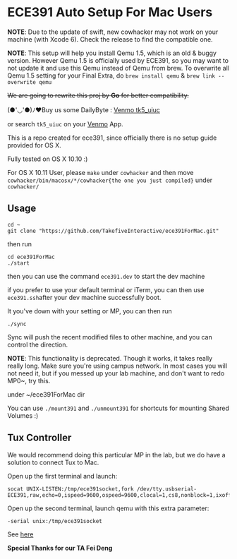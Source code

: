 # ECE391 Auto Setup For Mac Users

**NOTE**: Due to the update of swift, new cowhacker may not work on your machine (with Xcode 6). Check the release to find the compatible one.

**NOTE**: This setup will help you install Qemu 1.5, which is an old & buggy version. However Qemu 1.5 is officially used by ECE391, so you may want to not update it and use this Qemu instead of Qemu from brew. To overwrite all Qemu 1.5 setting for your Final Extra, do `brew install qemu` & `brew link --overwrite qemu`

~~We are going to rewrite this proj by **Go** for better compatibility.~~

(●'◡'●)ﾉ♥Buy us some DailyByte : [Venmo tk5_uiuc](https://venmo.com/tk5_uiuc)

or search ```tk5_uiuc``` on your [Venmo](https://venmo.com/) App.

This is a repo created for ece391, since officially there is no setup guide provided for OS X. 

Fully tested on OS X 10.10 :) 

For OS X 10.11 User, please ```make``` under ```cowhacker``` and then move ```cowhacker/bin/macosx/*/cowhacker{the one you just compiled}``` under ```cowhacker/```
## Usage

```fish
cd ~
git clone "https://github.com/TakefiveInteractive/ece391ForMac.git"
```
then run 

```fish
cd ece391ForMac
./start
```

then you can use the command ```ece391.dev``` to start the dev machine


if you prefer to use your default terminal or iTerm, you can then use
```ece391.ssh```after your dev machine successfully boot.


It you've down with your setting or MP, you can then run

```
./sync
```

Sync will push the recent modified files to other machine, and you can control the direction.

**NOTE**: This functionality is deprecated. Though it works, it takes really really long. Make sure you're using campus network. In most cases you will not need it, but if you messed up your lab machine, and don't want to redo MP0~, try this. 



under ~/ece391ForMac dir

You can use ```./mount391``` and ```./unmount391``` for shortcuts for mounting Shared Volumes :)

## Tux Controller

We would recommend doing this particular MP in the lab, but we do have a solution to connect Tux to Mac.

Open up the first terminal and launch:

```fish
socat UNIX-LISTEN:/tmp/ece391socket,fork /dev/tty.usbserial-ECE391,raw,echo=0,ispeed=9600,ospeed=9600,clocal=1,cs8,nonblock=1,ixoff=0,ixon=0,crtscts=0
```
Open up the second terminal, launch qemu with this extra parameter:

```
-serial unix:/tmp/ece391socket
```

See [here](https://github.com/TakefiveInteractive/ece391ForMac/issues/6)

**Special Thanks for our TA Fei Deng**
